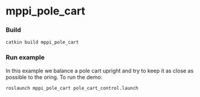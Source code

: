 # mppi_pole_cart

### Build

`catkin build mppi_pole_cart`

### Run example

In this example we balance a pole cart upright and try to keep it as close as possible
to the oring. To run the demo:

```
roslaunch mppi_pole_cart pole_cart_control.launch
```
